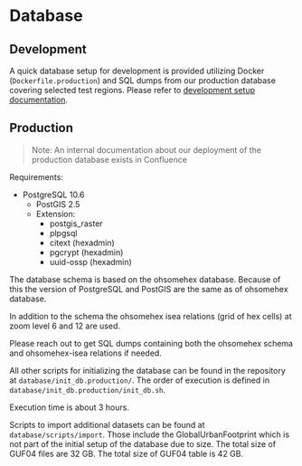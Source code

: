 # Database

## Development

A quick database setup for development is provided utilizing Docker (`Dockerfile.production`) and SQL dumps from our production database covering selected test regions. Please refer to [development setup documentation](docs/development_setup.md).


## Production

> Note: An internal documentation about our deployment of the production database exists in Confluence

Requirements:

- PostgreSQL 10.6
  - PostGIS 2.5
  - Extension:
    - postgis_raster
    - plpgsql
    - citext (hexadmin)
    - pgcrypt (hexadmin)
    - uuid-ossp (hexadmin)


The database schema is based on the ohsomehex database. Because of this the version of PostgreSQL and PostGIS are the same as of ohsomehex database.

In addition to the schema the ohsomehex isea relations (grid of hex cells) at zoom level 6 and 12 are used.

Please reach out to get SQL dumps containing both the ohsomehex schema and ohsomehex-isea relations if needed.


All other scripts for initializing the database can be found in the repository at `database/init_db.production/`.
The order of execution is defined in `database/init_db.production/init_db.sh`.

Execution time is about 3 hours.

Scripts to import additional datasets can be found at `database/scripts/import`. Those include the GlobalUrbanFootprint which is not part of the initial setup of the database due to size. The total size of GUF04 files are 32 GB. The total size of GUF04 table is 42 GB.
